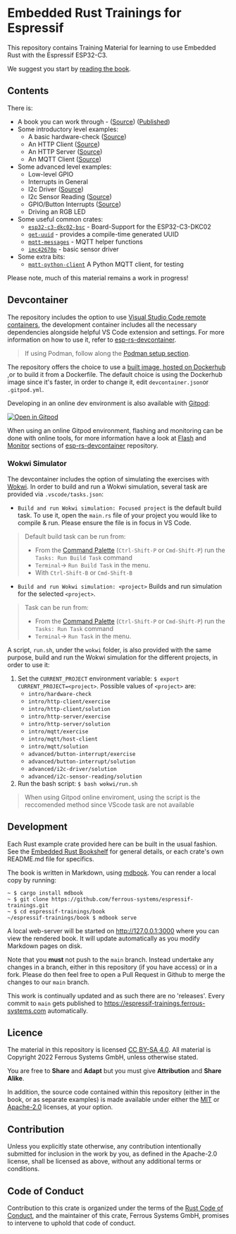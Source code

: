 # Embedded Rust Trainings for Espressif

This repository contains Training Material for learning to use Embedded Rust
with the Espressif ESP32-C3.

We suggest you start by [reading the book](https://espressif-trainings.ferrous-systems.com).

## Contents

There is:

* A book you can work through - ([Source](./book)) ([Published](https://espressif-trainings.ferrous-systems.com))
* Some introductory level examples:
   * A basic hardware-check ([Source](./intro/hardware-check))
   * An HTTP Client ([Source](./intro/http-client))
   * An HTTP Server ([Source](./intro/http-server))
   * An MQTT Client ([Source](./intro/mqtt))
* Some advanced level examples:
   * Low-level GPIO
   * Interrupts in General
   * I2c Driver ([Source](./advanced/i2c-driver))
   * I2c Sensor Reading ([Source](./advanced/i2c-sensor-reading))
   * GPIO/Button Interrupts ([Source](./advanced/button-interrupt))
   * Driving an RGB LED
* Some useful common crates:
   * [`esp32-c3-dkc02-bsc`](./common/lib/esp32-c3-dkc02-bsc) - Board-Support for the ESP32-C3-DKC02
   * [`get-uuid`](./common/lib/get-uuid) - provides a compile-time generated UUID
   * [`mqtt-messages`](./common/lib/mqtt-messages) - MQTT helper functions
   * [`imc42670p`](./common/lib/imc42670p) - basic sensor driver
* Some extra bits:
   * [`mqtt-python-client`](./extra/mqtt-python-client) A Python MQTT client, for testing

Please note, much of this material remains a work in progress!

## Devcontainer

The repository includes the option to use [Visual Studio Code remote
containers](https://code.visualstudio.com/docs/remote/containers), the
development container includes all the necessary dependencies alongside helpful
VS Code extension and settings. For more information on how to use it, refer to
[esp-rs-devcontainer](https://github.com/SergioGasquez/esp-rs-devcontainer).
> If using Podman, follow along the [Podman setup section](https://github.com/SergioGasquez/esp-rs-devcontainer#optional-podman).

The repository offers the choice to use a [built image, hosted on Dockerhub](https://hub.docker.com/repository/docker/sergiogasquez/esp-rs-env)
,or to build it from a Dockerfile. The default choice is using the Dockerhub image
since it's faster, in order to change it, edit `devcontainer.json`or `.gitpod.yml`.

Developing in an online dev environment is also available with [Gitpod](https://www.gitpod.io/):

[![Open in Gitpod](https://gitpod.io/button/open-in-gitpod.svg)](https://gitpod.io/github.com/SergioGasquez/espressif-trainings/tree/main)

When using an online Gitpod environment, flashing and monitoring can be done
with online tools, for more information have a look at [Flash](https://github.com/SergioGasquez/esp-rs-devcontainer#adafruit-esptool)
and [Monitor](https://github.com/SergioGasquez/esp-rs-devcontainer#online-serial-monitor)
sections of [esp-rs-devcontainer](https://github.com/SergioGasquez/esp-rs-devcontainer) repository.

### Wokwi Simulator
The devcontainer includes the option of simulating the exercises with [Wokwi](https://wokwi.com/).
In order to build and run a Wokwi simulation, several task are provided via `.vscode/tasks.json`:
- `Build and run Wokwi simulation: Focused project` is the default build task. 
  To use it, open the `main.rs` file of your project you would like to compile 
  & run. Please ensure the file is in focus in VS Code. 
> Default build task can be run from: 
> - From the [Command Palette](https://code.visualstudio.com/docs/getstarted/userinterface#_command-palette) (`Ctrl-Shift-P` or `Cmd-Shift-P`) run the `Tasks: Run Build Task` command 
> - `Terminal`-> `Run Build Task` in the menu.
> - With `Ctrl-Shift-B` or `Cmd-Shift-B`
- `Build and run Wokwi simulation: <project>` Builds and run simulation for the
  selected `<project>`. 
> Task can be run from: 
> - From the [Command Palette](https://code.visualstudio.com/docs/getstarted/userinterface#_command-palette) (`Ctrl-Shift-P` or `Cmd-Shift-P`) run the `Tasks: Run Task` command 
> - `Terminal`-> `Run Task` in the menu.

A script, `run.sh`, under the `wokwi` folder, is also provided with the same purpose, build and run the Wokwi simulation for the different projects, in order
to use it:
1. Set the `CURRENT_PROJECT` environment variable:
   `$ export CURRENT_PROJECT=<project>`. Possible values of `<project>` are:
   - `intro/hardware-check`
   - `intro/http-client/exercise`
   - `intro/http-client/solution`
   - `intro/http-server/exercise`
   - `intro/http-server/solution`
   - `intro/mqtt/exercise`
   - `intro/mqtt/host-client`
   - `intro/mqtt/solution`
   - `advanced/button-interrupt/exercise`
   - `advanced/button-interrupt/solution`
   - `advanced/i2c-driver/solution`
   - `advanced/i2c-sensor-reading/solution`
2. Run the bash script: `$ bash wokwi/run.sh`

> When using Gitpod online enviroment, using the script is the reccomended 
> method since VScode task are not available

## Development

Each Rust example crate provided here can be built in the usual fashion. See
the [Embedded Rust Bookshelf](https://docs.rust-embedded.org) for general
details, or each crate's own README.md file for specifics.

The book is written in Markdown, using
[mdbook](https://crates.io/crates/mdbook). You can render a local copy by
running:

```console
~ $ cargo install mdbook
~ $ git clone https://github.com/ferrous-systems/espressif-trainings.git
~ $ cd espressif-trainings/book
~/espressif-trainings/book $ mdbook serve
```

A local web-server will be started on <http://127.0.0.1:3000> where you can
view the rendered book. It will update automatically as you modify Markdown
pages on disk.

Note that you __must__ not push to the `main` branch. Instead undertake any
changes in a branch, either in this repository (if you have access) or in a
fork. Please do then feel free to open a Pull Request in Github to merge the
changes to our `main` branch.

This work is continually updated and as such there are no 'releases'. Every
commit to `main` gets published to
<https://espressif-trainings.ferrous-systems.com> automatically.

## Licence

The material in this repository is licensed
[CC BY-SA 4.0](https://creativecommons.org/licenses/by-sa/4.0/). All
material is Copyright 2022 Ferrous Systems GmbH, unless otherwise stated.

You are free to __Share__ and __Adapt__ but you must give __Attribution__ and
__Share Alike__.

In addition, the source code contained within this repository (either in the
book, or as separate examples) is made available under either the
[MIT](./LICENSE-MIT.txt) or [Apache-2.0](./LICENSE_APACHE.txt) licenses, at
your option.

## Contribution

Unless you explicitly state otherwise, any contribution intentionally
submitted for inclusion in the work by you, as defined in the Apache-2.0
license, shall be licensed as above, without any additional terms or
conditions.

## Code of Conduct

Contribution to this crate is organized under the terms of the [Rust Code of
Conduct][CoC], and the maintainer of this crate, Ferrous Systems GmbH, promises
to intervene to uphold that code of conduct.

[CoC]: CODE_OF_CONDUCT.md
